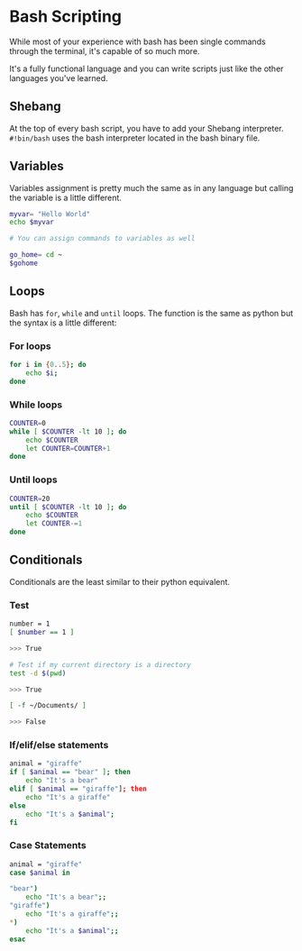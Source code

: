 # Bash Scripting

While most of your experience with bash has been single commands through the terminal, it's capable of so much more.

It's a fully functional language and you can write scripts just like the other languages you've learned.

## Shebang

At the top of every bash script, you have to add your Shebang interpreter.
`#!bin/bash` uses the bash interpreter located in the bash binary file.

## Variables

Variables assignment is pretty much the same as in any language but calling the variable is a little different.

```bash
myvar= "Hello World"
echo $myvar

# You can assign commands to variables as well

go_home= cd ~
$gohome
```

## Loops

Bash has `for`, `while` and `until` loops. The function is the same as python but the syntax is a little different:

### For loops

```bash
for i in {0..5}; do
    echo $i;
done
```

### While loops

```bash
COUNTER=0
while [ $COUNTER -lt 10 ]; do
    echo $COUNTER
    let COUNTER=COUNTER+1
done
```

### Until loops

```bash
COUNTER=20
until [ $COUNTER -lt 10 ]; do
    echo $COUNTER
    let COUNTER-=1
done
```

## Conditionals

Conditionals are the least similar to their python equivalent.

### Test

```bash
number = 1
[ $number == 1 ]

>>> True

# Test if my current directory is a directory
test -d $(pwd)

>>> True

[ -f ~/Documents/ ]

>>> False

```

### If/elif/else statements

```bash
animal = "giraffe"
if [ $animal == "bear" ]; then
    echo "It's a bear"
elif [ $animal == "giraffe"]; then
    echo "It's a giraffe"
else
    echo "It's a $animal";
fi
```

### Case Statements

```bash
animal = "giraffe"
case $animal in

"bear")
    echo "It's a bear";;
"giraffe")
    echo "It's a giraffe";;
*)
    echo "It's a $animal";;
esac
```
